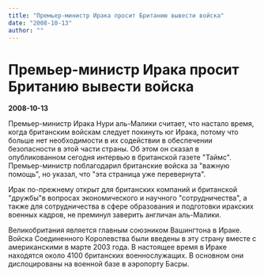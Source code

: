 ```yaml
---
title: "Премьер-министр Ирака просит Британию вывести войска"
date: "2008-10-13"
author: ""
---
```


# Премьер-министр Ирака просит Британию вывести войска

**2008-10-13** 

Премьер-министр Ирака Нури аль-Малики считает, что настало время, когда британским войскам следует покинуть юг Ирака, потому что больше нет необходимости в их содействии в обеспечении безопасности в этой части страны. Об этом он сказал в опубликованном сегодня интервью в британской газете "Таймс". Премьер-министр поблагодарил британские войска за "важную помощь", но указал, что "эта страница уже перевернута".

Ирак по-прежнему открыт для британских компаний и британской "дружбы"в вопросах экономического и научного "сотрудничества", а также для сотрудничества в сфере образования и подготовки иракских военных кадров, не преминул заверить англичан аль-Малики.

Великобритания является главным союзником Вашингтона в Ираке. Войска Соединенного Королевства были введены в эту страну вместе с американскими в марте 2003 года. В настоящее время в Ираке находятся около 4100 британских военнослужащих. В основном они дислоцированы на военной базе в аэропорту Басры.